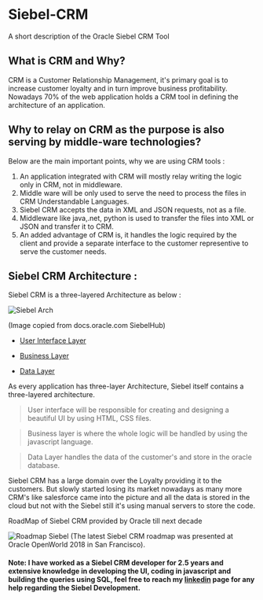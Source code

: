 # Siebel-CRM
A short description of the Oracle Siebel CRM Tool

## What is CRM and Why?
CRM is a Customer Relationship Management, it's primary goal is to increase customer loyalty and in turn improve business profitability.
Nowadays 70% of the web application holds a CRM tool in defining the architecture of an application.

## Why to relay on CRM as the purpose is also serving by middle-ware technologies?
Below are the main important points, why we are using CRM tools :
1. An application integrated with CRM will mostly relay writing the logic only in CRM, not in middleware.
2. Middle ware will be only used to serve the need to process the files in CRM Understandable Languages.
3. Siebel CRM accepts the data in XML and JSON requests, not as a file.
4. Middleware like java,.net, python is used to transfer the files into XML or JSON and transfer it to CRM.
5. An added advantage of CRM is, it handles the logic required by the client and provide a separate interface to the customer representive to serve the customer needs.

## Siebel CRM Architecture :

Siebel CRM is a three-layered Architecture as below :

![Siebel Arch](https://docs.oracle.com/cd/E14004_01/books/ConfigApps/images/object_hierarchy.png)

(Image copied from docs.oracle.com SiebelHub)
- [User Interface Layer](https://docs.oracle.com/cd/B40099_02/books/ConfigApps/ConfigApps_OverviewArch5.html)

- [Business Layer](https://docs.oracle.com/cd/B40099_02/books/ConfigApps/ConfigApps_OverviewArch6.html)

- [Data Layer](https://docs.oracle.com/cd/B40099_02/books/ConfigApps/ConfigApps_OverviewArch7.html)

As every application has three-layer Architecture, Siebel itself contains a three-layered architecture.

> User interface will be responsible for creating and designing a beautiful UI by using HTML, CSS files.

> Business layer is where the whole logic will be handled by using the javascript language.

> Data Layer handles the data of the customer's and store in the oracle database.

Siebel CRM has a large domain over the Loyalty providing it to the customers. But slowly started losing its market nowadays as many more CRM's like salesforce came into the picture and all the data is stored in the cloud but not with the Siebel still it's using manual servers to store the code.

RoadMap of Siebel CRM provided by Oracle till next decade 

![Roadmap Siebel](https://lh5.googleusercontent.com/xLCiUUkCLuc3ACGh_We0q7UtAbcankOAUd0SszbO7YmcCMTBDJ8aXKiY1no2XgsjZhGy1oXy4PPhn7jKPNLF0o5UqvH2apNa_5Aee0CvQobecYiiNVQ9do1uhB8TV8r1zl8Q06g)
(The latest Siebel CRM roadmap was presented at Oracle OpenWorld 2018 in San Francisco).

#### Note: I have worked as a Siebel CRM developer for 2.5 years and extensive knowledge in developing the UI, coding in javascript and building the queries using SQL, feel free to reach my [linkedin](https://www.linkedin.com/in/bhanuprakashthota/) page for any help regarding the Siebel Development.
